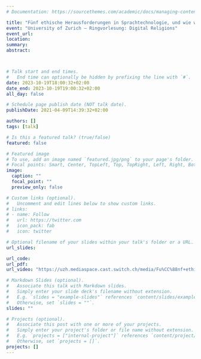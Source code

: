 ```yaml
---
# Documentation: https://sourcethemes.com/academic/docs/managing-content/

title: "Fünf ethische Herausforderungen in Sprachtechnologie, und wie wir sie adressieren können "
event: "University of Zurich – Ringvorlesung: Digital Religions"
event_url: 
location:
summary: 
abstract: 



# Talk start and end times.
#   End time can optionally be hidden by prefixing the line with `#`.
date: 2023-10-19T18:00:32+02:00
date_end: 2023-10-19T19:00:32+02:00
all_day: false

# Schedule page publish date (NOT talk date).
publishDate: 2021-04-09T14:39:32+02:00

authors: []
tags: [talk]

# Is this a featured talk? (true/false)
featured: false

# Featured image
# To use, add an image named `featured.jpg/png` to your page's folder. 
# Focal points: Smart, Center, TopLeft, Top, TopRight, Left, Right, BottomLeft, Bottom, BottomRight.
image:
  caption: ""
  focal_point: ""
  preview_only: false

# Custom links (optional).
#   Uncomment and edit lines below to show custom links.
# links:
# - name: Follow
#   url: https://twitter.com
#   icon_pack: fab
#   icon: twitter

# Optional filename of your slides within your talk's folder or a URL.
url_slides:

url_code:
url_pdf:
url_video: "https://uzh.mediaspace.cast.switch.ch/media/Fu%CC%88nf+ethische+Herausforderungen+in+Sprachtechnologie%2C+und+wie+wir+sie+adressieren+k%C3%B6nnen/0_b3lfttlh/81651"

# Markdown Slides (optional).
#   Associate this talk with Markdown slides.
#   Simply enter your slide deck's filename without extension.
#   E.g. `slides = "example-slides"` references `content/slides/example-slides.md`.
#   Otherwise, set `slides = ""`.
slides: ""

# Projects (optional).
#   Associate this post with one or more of your projects.
#   Simply enter your project's folder or file name without extension.
#   E.g. `projects = ["internal-project"]` references `content/project/deep-learning/index.md`.
#   Otherwise, set `projects = []`.
projects: []
---
```

